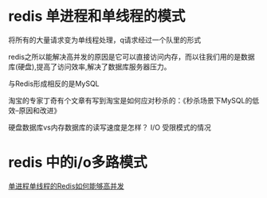 # redis 单进程和单线程的模式

将所有的大量请求变为单线程处理，q请求经过一个队里的形式

redis之所以能解决高并发的原因是它可以直接访问内存，而以往我们用的是数据库(硬盘),提高了访问效率,解决了数据库服务器压力。

与Redis形成相反的是MySQL

淘宝的专家丁奇有个文章有写到淘宝是如何应对秒杀的：《秒杀场景下MySQL的低效–原因和改进》

硬盘数据库vs内存数据库的读写速度是怎样？
I/O 受限模式的情况


# redis 中的i/o多路模式
[单进程单线程的Redis如何能够高并发](https://blog.csdn.net/liupeng_qwert/article/details/77263187)